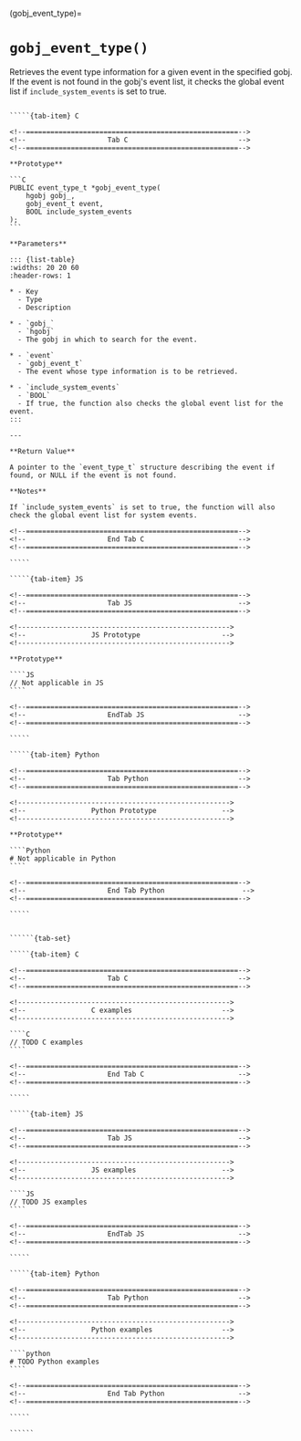 <!-- ============================================================== -->
(gobj_event_type)=
# `gobj_event_type()`
<!-- ============================================================== -->

Retrieves the event type information for a given event in the specified gobj. If the event is not found in the gobj's event list, it checks the global event list if `include_system_events` is set to true.

<!------------------------------------------------------------>
<!--                    Prototypes                          -->
<!------------------------------------------------------------>

``````{tab-set}

`````{tab-item} C

<!--====================================================-->
<!--                    Tab C                           -->
<!--====================================================-->

**Prototype**

```C
PUBLIC event_type_t *gobj_event_type(
    hgobj gobj_,
    gobj_event_t event,
    BOOL include_system_events
);
```

**Parameters**

::: {list-table}
:widths: 20 20 60
:header-rows: 1

* - Key
  - Type
  - Description

* - `gobj_`
  - `hgobj`
  - The gobj in which to search for the event.

* - `event`
  - `gobj_event_t`
  - The event whose type information is to be retrieved.

* - `include_system_events`
  - `BOOL`
  - If true, the function also checks the global event list for the event.
:::

---

**Return Value**

A pointer to the `event_type_t` structure describing the event if found, or NULL if the event is not found.

**Notes**

If `include_system_events` is set to true, the function will also check the global event list for system events.

<!--====================================================-->
<!--                    End Tab C                       -->
<!--====================================================-->

`````

`````{tab-item} JS

<!--====================================================-->
<!--                    Tab JS                          -->
<!--====================================================-->

<!---------------------------------------------------->
<!--                JS Prototype                    -->
<!---------------------------------------------------->

**Prototype**

````JS
// Not applicable in JS
````

<!--====================================================-->
<!--                    EndTab JS                       -->
<!--====================================================-->

`````

`````{tab-item} Python

<!--====================================================-->
<!--                    Tab Python                      -->
<!--====================================================-->

<!---------------------------------------------------->
<!--                Python Prototype                -->
<!---------------------------------------------------->

**Prototype**

````Python
# Not applicable in Python
````

<!--====================================================-->
<!--                    End Tab Python                   -->
<!--====================================================-->

`````

``````

<!------------------------------------------------------------>
<!--                    Examples                            -->
<!------------------------------------------------------------>

```````{dropdown} Examples

``````{tab-set}

`````{tab-item} C

<!--====================================================-->
<!--                    Tab C                           -->
<!--====================================================-->

<!---------------------------------------------------->
<!--                C examples                      -->
<!---------------------------------------------------->

````C
// TODO C examples
````

<!--====================================================-->
<!--                    End Tab C                       -->
<!--====================================================-->

`````

`````{tab-item} JS

<!--====================================================-->
<!--                    Tab JS                          -->
<!--====================================================-->

<!---------------------------------------------------->
<!--                JS examples                     -->
<!---------------------------------------------------->

````JS
// TODO JS examples
````

<!--====================================================-->
<!--                    EndTab JS                       -->
<!--====================================================-->

`````

`````{tab-item} Python

<!--====================================================-->
<!--                    Tab Python                      -->
<!--====================================================-->

<!---------------------------------------------------->
<!--                Python examples                 -->
<!---------------------------------------------------->

````python
# TODO Python examples
````

<!--====================================================-->
<!--                    End Tab Python                  -->
<!--====================================================-->

`````

``````

```````

